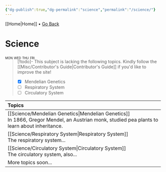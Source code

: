 ```yaml
---
{"dg-publish":true,"dg-permalink":"science","permalink":"/science/"}
---
```


[[Home\|Home]] • <a href="javascript:history.back()">Go Back</a>

# Science

<div style="font-variant: small-caps; margin-bottom: -18px;">mon wed thu fri</div>

>[!todo]- This subject is lacking the following topics. Kindly follow the [[Misc/Contributor's Guide\|Contributor's Guide]] if you'd like to improve the site!
> - [x] Mendelian Genetics
> - [ ] Respiratory System
> - [ ] Circulatory System

| Topics                                                                                                              |
| :------------------------------------------------------------------------------------------------------------------ |
| [[Science/Mendelian Genetics\|Mendelian Genetics]] <br>In 1866, Gregor Mendel, an Austrian monk, studied pea plants to learn about inheritance. |
| [[Science/Respiratory System\|Respiratory System]]<br>The respiratory system...                                                                 |
| [[Science/Circulatory System\|Circulatory System]]<br> The circulatory system, also...                                                          |
| More topics soon...                                                                                                 |
